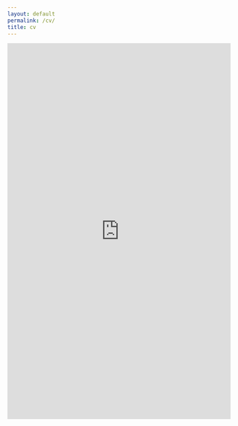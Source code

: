 ```yaml
---
layout: default
permalink: /cv/
title: cv
---
```



<embed src="https://narae-park.github.io/cv_parkn.pdf" width="100%" height="850px"/>
